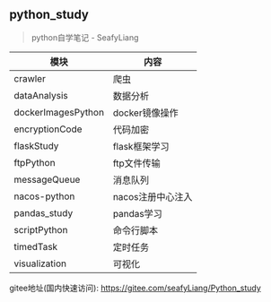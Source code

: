 ## python_study



> python自学笔记 - SeafyLiang



| 模块               | 内容              |
| ------------------ | ----------------- |
| crawler            | 爬虫              |
| dataAnalysis       | 数据分析          |
| dockerImagesPython | docker镜像操作    |
| encryptionCode     | 代码加密          |
| flaskStudy         | flask框架学习     |
| ftpPython          | ftp文件传输       |
| messageQueue       | 消息队列          |
| nacos-python       | nacos注册中心注入 |
| pandas_study       | pandas学习        |
| scriptPython       | 命令行脚本        |
| timedTask          | 定时任务          |
| visualization      | 可视化            |



gitee地址(国内快速访问): https://gitee.com/seafyLiang/Python_study

